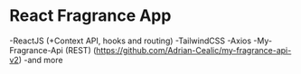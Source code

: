 # React Fragrance App

-ReactJS (+Context API, hooks and routing)
-TailwindCSS
-Axios
-My-Fragrance-Api (REST) (https://github.com/Adrian-Cealic/my-fragrance-api-v2)
-and more

